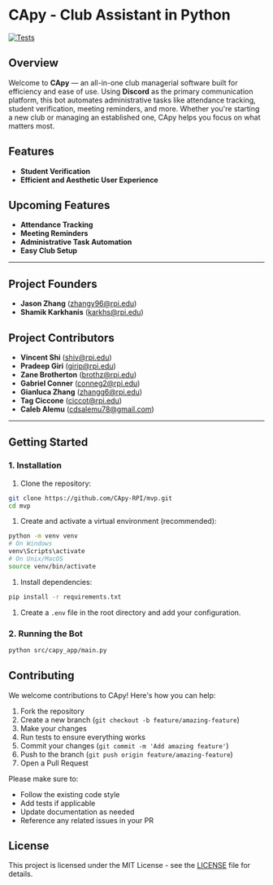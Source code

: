 # CApy - Club Assistant in Python  

[![Tests](https://github.com/CApy-RPI/mvp/actions/workflows/tests.yml/badge.svg)](https://github.com/CApy-RPI/mvp/actions/workflows/tests.yml)

## **Overview**  

Welcome to **CApy** — an all-in-one club managerial software built for efficiency and ease of use. Using **Discord** as the primary communication platform, this bot automates administrative tasks like attendance tracking, student verification, meeting reminders, and more. Whether you're starting a new club or managing an established one, CApy helps you focus on what matters most.

## **Features**  

- **Student Verification**
- **Efficient and Aesthetic User Experience**

## **Upcoming Features**

- **Attendance Tracking**  
- **Meeting Reminders**  
- **Administrative Task Automation**  
- **Easy Club Setup**  

---

## **Project Founders**

- **Jason Zhang** ([zhangy96@rpi.edu](mailto:zhangy96@rpi.edu))
- **Shamik Karkhanis** ([karkhs@rpi.edu](mailto:karkhs@rpi.edu))

## **Project Contributors**  

- **Vincent Shi** ([shiv@rpi.edu](mailto:shiv@rpi.edu))
- **Pradeep Giri** ([girip@rpi.edu](mailto:girip@rpi.edu))
- **Zane Brotherton** ([brothz@rpi.edu](mailto:brothz@rpi.edu))
- **Gabriel Conner** ([conneg2@rpi.edu](mailto:conneg2@rpi.edu))
- **Gianluca Zhang** ([zhangg6@rpi.edu](mailto:zhangg6@rpi.edu))
- **Tag Ciccone** ([ciccot@rpi.edu](mailto:ciccot@rpi.edu))
- **Caleb Alemu** ([cdsalemu78@gmail.com](mailto:cdsalemu78@gmail.com))

---

## **Getting Started**  

### **1. Installation**  

1. Clone the repository:

```bash
git clone https://github.com/CApy-RPI/mvp.git
cd mvp
```

1. Create and activate a virtual environment (recommended):

```bash
python -m venv venv
# On Windows
venv\Scripts\activate
# On Unix/MacOS
source venv/bin/activate
```

1. Install dependencies:

```bash
pip install -r requirements.txt
```

1. Create a `.env` file in the root directory and add your configuration.

### **2. Running the Bot**

```bash
python src/capy_app/main.py
```

## **Contributing**

We welcome contributions to CApy! Here's how you can help:

1. Fork the repository
2. Create a new branch (`git checkout -b feature/amazing-feature`)
3. Make your changes
4. Run tests to ensure everything works
5. Commit your changes (`git commit -m 'Add amazing feature'`)
6. Push to the branch (`git push origin feature/amazing-feature`)
7. Open a Pull Request

Please make sure to:

- Follow the existing code style
- Add tests if applicable
- Update documentation as needed
- Reference any related issues in your PR

## **License**

This project is licensed under the MIT License - see the [LICENSE](LICENSE) file for details.
